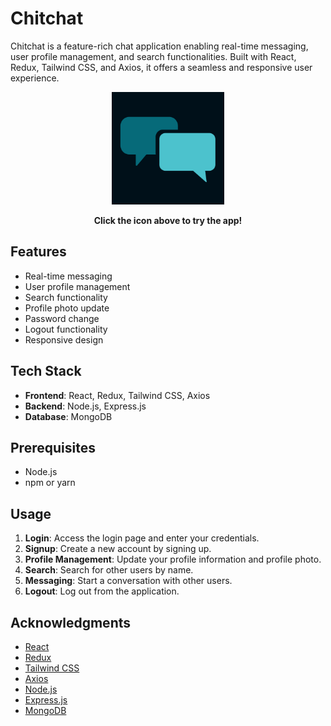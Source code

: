 # Chitchat

Chitchat is a feature-rich chat application enabling real-time messaging, user profile management, and search functionalities. Built with React, Redux, Tailwind CSS, and Axios, it offers a seamless and responsive user experience.

<p align="center">
  <a href="https://chitchat-chat-application.vercel.app/">
    <img src="https://github.com/chintan1164/Chitchat-chat-application/blob/main/frontend/public/ChitChat.png" alt="Chitchat Logo" width="180" />
  </a>
</p>

<p align="center">
  <strong>Click the icon above to try the app!</strong>
</p>

## Features

- Real-time messaging
- User profile management
- Search functionality
- Profile photo update
- Password change
- Logout functionality
- Responsive design

## Tech Stack

- **Frontend**: React, Redux, Tailwind CSS, Axios
- **Backend**: Node.js, Express.js
- **Database**: MongoDB

## Prerequisites

- Node.js
- npm or yarn

## Usage

1. **Login**: Access the login page and enter your credentials.
2. **Signup**: Create a new account by signing up.
3. **Profile Management**: Update your profile information and profile photo.
4. **Search**: Search for other users by name.
5. **Messaging**: Start a conversation with other users.
6. **Logout**: Log out from the application.

## Acknowledgments

- [React](https://reactjs.org/)
- [Redux](https://redux.js.org/)
- [Tailwind CSS](https://tailwindcss.com/)
- [Axios](https://axios-http.com/)
- [Node.js](https://nodejs.org/)
- [Express.js](https://expressjs.com/)
- [MongoDB](https://www.mongodb.com/)
